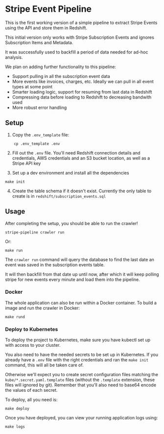 # Stripe Event Pipeline

This is the first working version of a simple pipeline to extract Stripe
Events using the API and store them in Redshift.

This initial version only works with Stripe Subscription Events and
ignores Subscription Items and Metadata.

It was successfully used to backfill a period of data needed for ad-hoc
analysis.

We plan on adding further functionality to this pipeline:

- Support pulling in all the subscription event data
- More events like invoices, charges, etc. Ideally we can pull in all
event types at some point
- Smarter loading logic, support for resuming from last data in Redshift
- Compressing data before loading to Redshift to decreasing bandwith
used
- More robust error handling


## Setup

1. Copy the `.env_template` file:
```
    cp .env_template .env
```

2. Fill out the `.env` file. You'll need Redshift connection details and credentials, AWS credentials and an S3 bucket location, as well as a Stripe API key

3. Set up a dev environment and install all the dependencies

```
make init
```

4. Create the table schema if it doesn't exist. Currently the only table to create is in `redshift/subscription_events.sql`

## Usage

After completing the setup, you should be able to run the crawler!

```
stripe-pipeline crawler run
```

Or:
```
make run
```


The `crawler run` command will query the database to find the last date an event was saved
in the subscription events table.

It will then backfill from that date up until now, after which it will keep polling stripe for new events
every minute and load them into the pipeline.

### Docker

The whole application can also be run within a Docker container.
To build a image and run the crawler in Docker:

```
make rund

```

### Deploy to Kubernetes

To deploy the project to Kubernetes, make sure you have kubectl set up with access to your cluster.

You also need to have the needed secrets to be set up in Kubernetes. If you already have a `.env` file with the right credentials and ran the `make init` command, this will all be taken care of. 

Otherwise we'll expect you to create secret configuration files matching the `kube/*.secret.yaml.template` files (without the `.template` extension, these files will ignored by git). Remember that you'll also need to base64 encode the values of each secret.

To deploy, all you need is:

```
make deploy
```

Once you have deployed, you can view your running application logs using:

```
make logs
```
